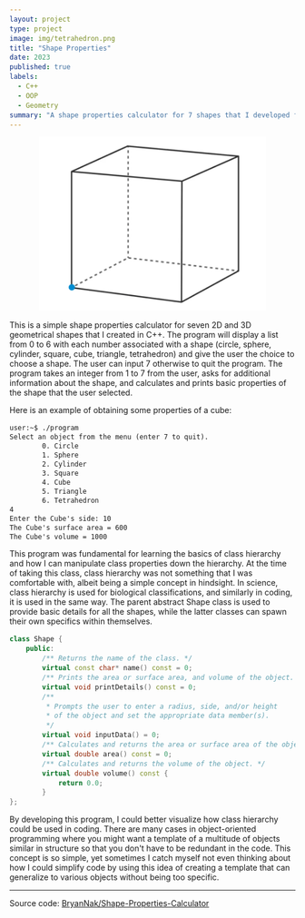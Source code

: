 ```yaml
---
layout: project
type: project
image: img/tetrahedron.png
title: "Shape Properties"
date: 2023
published: true
labels:
  - C++
  - OOP
  - Geometry
summary: "A shape properties calculator for 7 shapes that I developed for ICS 212."
---
```

<p align="center">
<img class="img-fluid" width="400" src="../img/cube.png">
</p>
 This is a simple shape properties calculator for seven 2D and 3D geometrical shapes that I created in C++. The program will display a list from 0 to 6 with each number associated with a shape (circle, sphere, cylinder, square, cube, triangle, tetrahedron) and give the user the choice to choose a shape. The user can input 7 otherwise to quit the program. The program takes an integer from 1 to 7 from the user, asks for additional information about the shape, and calculates and prints basic properties of the shape that the user selected.

Here is an example of obtaining some properties of a cube:


```
user:~$ ./program
Select an object from the menu (enter 7 to quit).
        0. Circle
        1. Sphere
        2. Cylinder
        3. Square
        4. Cube
        5. Triangle
        6. Tetrahedron
4
Enter the Cube's side: 10
The Cube's surface area = 600
The Cube's volume = 1000
```

This program was fundamental for learning the basics of class hierarchy and how I can manipulate class properties down the hierarchy. At the time of taking this class, class hierarchy was not something that I was comfortable with, albeit being a simple concept in hindsight. In science, class hierarchy is used for biological classifications, and similarly in coding, it is used in the same way. The parent abstract Shape class is used to provide basic details for all the shapes, while the latter classes can spawn their own specifics within themselves.

```cpp
class Shape {
	public:
		/** Returns the name of the class. */
		virtual const char* name() const = 0;
		/** Prints the area or surface area, and volume of the object. */
		virtual void printDetails() const = 0;
		/**
		 * Prompts the user to enter a radius, side, and/or height
		 * of the object and set the appropriate data member(s).
		 */
		virtual void inputData() = 0;
		/** Calculates and returns the area or surface area of the object. */
		virtual double area() const = 0;
		/** Calculates and returns the volume of the object. */
		virtual double volume() const {
			return 0.0;
		}     
};   
```
By developing this program, I could better visualize how class hierarchy could be used in coding. There are many cases in object-oriented programming where you might want a template of a multitude of objects similar in structure so that you don't have to be redundant in the code. This concept is so simple, yet sometimes I catch myself not even thinking about how I could simplify code by using this idea of creating a template that can generalize to various objects without being too specific.
<hr>

Source code: <a href="https://github.com/BryanNak/Shape-Properties-Calculator"><i class="large github icon "></i>BryanNak/Shape-Properties-Calculator</a>
